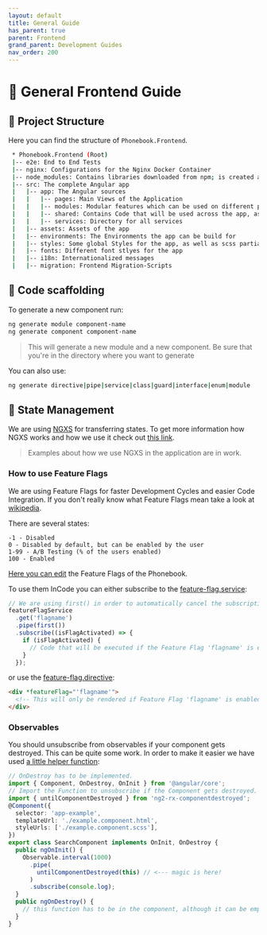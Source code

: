 ```yaml
---
layout: default
title: General Guide
has_parent: true
parent: Frontend
grand_parent: Development Guides
nav_order: 200
---
```


# :small_red_triangle: **General Frontend Guide**

## :open_file_folder: **Project Structure**

Here you can find the structure of `Phonebook.Frontend`.

```bash
 * Phonebook.Frontend (Root)
 |-- e2e: End to End Tests
 |-- nginx: Configurations for the Nginx Docker Container
 |-- node_modules: Contains libraries downloaded from npm; is created automatically based on package.json
 |-- src: The complete Angular app
 |   |-- app: The Angular sources
 |   |   |-- pages: Main Views of the Application
 |   |   |-- modules: Modular features which can be used on different pages
 |   |   |-- shared: Contains Code that will be used across the app, as well states
 |   |   |-- services: Directory for all services
 |   |-- assets: Assets of the app
 |   |-- environments: The Environments the app can be build for
 |   |-- styles: Some global Styles for the app, as well as scss partials
 |   |-- fonts: Different font stlyes for the app
 |   |-- i18n: Internationalized messages
 |   |-- migration: Frontend Migration-Scripts
```

## **:triangular_ruler: Code scaffolding**

To generate a new component run:

```bash
ng generate module component-name
ng generate component component-name
```

> This will generate a new module and a new component. Be sure that you're in the directory where you want to generate

You can also use:

```bash
ng generate directive|pipe|service|class|guard|interface|enum|module
```

## :floppy_disk: **State Management**

We are using [NGXS](https://github.com/ngxs/store) for transferring states. To get more information how NGXS works and how we use it check out [this link](https://ngxs.gitbook.io/ngxs/).

> Examples about how we use NGXS in the application are in work.

### **How to use Feature Flags**

We are using Feature Flags for faster Development Cycles and easier Code Integration.
If you don't really know what Feature Flags mean take a look at [wikipedia](https://en.wikipedia.org/wiki/Feature_toggle).

There are several states:

```
-1 - Disabled
0 - Disabled by default, but can be enabled by the user
1-99 - A/B Testing (% of the users enabled)
100 - Enabled
```

[Here you can edit](https://github.com/T-Systems-MMS/phonebook/blob/master/Phonebook.Frontend/src/assets/defaultFeatureFlags.json) the Feature Flags of the Phonebook.

To use them InCode you can either subscribe to the [feature-flag.service](https://github.com/T-Systems-MMS/phonebook/blob/master/Phonebook.Frontend/src/app/modules/feature-flag/feature-flag.service.ts):

```typescript
// We are using first() in order to automatically cancel the subscription after receiving the first value.
featureFlagService
  .get('flagname')
  .pipe(first())
  .subscribe((isFlagActivated) => {
    if (isFlagActivated) {
      // Code that will be executed if the Feature Flag 'flagname' is enabled.
    }
  });
```

or use the [feature-flag.directive](https://github.com/T-Systems-MMS/phonebook/blob/master/Phonebook.Frontend/src/app/modules/feature-flag/feature-flag.directive.ts):

```html
<div *featureFlag="'flagname'">
  <!-- This will only be rendered if Feature Flag 'flagname' is enabled. -->
</div>
```

### **Observables**

You should unsubscribe from observables if your component gets destroyed. This can be quite some work. In order to make it easier we have used [a little helper function](https://www.npmjs.com/package/ng2-rx-componentdestroyed):

```typescript
// OnDestroy has to be implemented.
import { Component, OnDestroy, OnInit } from '@angular/core';
// Import the Function to unsubscribe if the Component gets destroyed.
import { untilComponentDestroyed } from 'ng2-rx-componentdestroyed';
@Component({
  selector: 'app-example',
  templateUrl: './example.component.html',
  styleUrls: ['./example.component.scss'],
})
export class SearchComponent implements OnInit, OnDestroy {
  public ngOnInit() {
    Observable.interval(1000)
      .pipe(
        untilComponentDestroyed(this) // <--- magic is here!
      )
      .subscribe(console.log);
  }
  public ngOnDestroy() {
    // this function has to be in the component, although it can be empty.
  }
}
```
